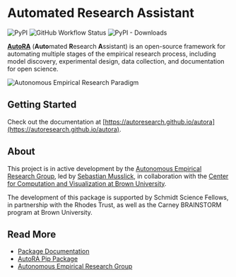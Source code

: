 # Automated Research Assistant

![PyPI](https://img.shields.io/pypi/v/autora)
![GitHub Workflow Status](https://img.shields.io/github/actions/workflow/status/autoresearch/autora/test-pytest.yml)
![PyPI - Downloads](https://img.shields.io/pypi/dm/autora)

<b>[AutoRA](https://pypi.org/project/autora/)</b> (<b>Auto</b>mated <b>R</b>esearch <b>A</b>ssistant) is an open-source framework for 
automating multiple stages of the empirical research process, including model discovery, experimental design, data collection, and documentation for open science.

![Autonomous Empirical Research Paradigm](https://github.com/AutoResearch/autora/raw/restructure/autora/docs/img/overview.png)

## Getting Started

Check out the documentation at 
[https://autoresearch.github.io/autora](https://autoresearch.github.io/autora).

## About

This project is in active development by 
the [Autonomous Empirical Research Group](http://empiricalresearch.ai), 
led by [Sebastian Musslick](https://smusslick.com), 
in collaboration with the [Center for Computation and Visualization at Brown University](https://ccv.brown.edu).

The development of this package is supported by Schmidt Science Fellows, in partnership with the Rhodes Trust, as well as the Carney BRAINSTORM program at Brown University.

## Read More

- [Package Documentation](https://autoresearch.github.io/autora/)
- [AutoRA Pip Package](https://pypi.org/project/autora/)
- [Autonomous Empirical Research Group](http://www.empiricalresearch.ai)

